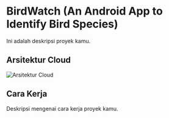 # BirdWatch (An Android App to Identify Bird Species)
Ini adalah deskripsi proyek kamu.

## Arsitektur Cloud

![Arsitektur Cloud](Asitektur_Cloud.png)

## Cara Kerja

Deskripsi mengenai cara kerja proyek kamu.
